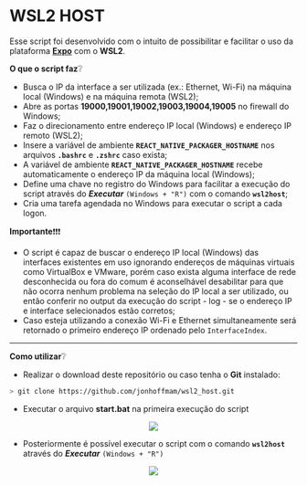 # WSL2 HOST

Esse script foi desenvolvido com o intuito de possibilitar e facilitar o uso da plataforma [**Expo**](https://expo.io/) com o **WSL2**.

**O que o script faz**❔

-   Busca o IP da interface a ser utilizada (ex.: Ethernet, Wi-Fi) na máquina local (Windows) e na máquina remota (WSL2);
-   Abre as portas **19000,19001,19002,19003,19004,19005** no firewall do Windows;
-   Faz o direcionamento entre endereço IP local (Windows) e endereço IP remoto (WSL2);
-   Insere a variável de ambiente **`REACT_NATIVE_PACKAGER_HOSTNAME`** nos arquivos **`.bashrc`** e **`.zshrc`** caso exista;
-   A variável de ambiente **`REACT_NATIVE_PACKAGER_HOSTNAME`** recebe automaticamente o endereço IP da máquina local (Windows);
-   Define uma chave no registro do Windows para facilitar a execução do script através do **_Executar_** `(Windows + "R")` com o comando **`wsl2host`**;
-   Cria uma tarefa agendada no Windows para executar o script a cada logon.

**Importante**❗❗❗

-   O script é capaz de buscar o endereço IP local (Windows) das interfaces existentes em uso ignorando endereços de máquinas virtuais como VirtualBox e VMware, porém caso exista alguma interface de rede desconhecida ou fora do comum é aconselhável desabilitar para que não ocorra nenhum problema na seleção do IP local a ser utilizado, ou então conferir no output da execução do script - log - se o endereço IP e interface selecionados estão corretos;
-   Caso esteja utilizando a conexão Wi-Fi e Ethernet simultaneamente será retornado o primeiro endereço IP ordenado pelo `InterfaceIndex`.

---

**Como utilizar**❔

-   Realizar o download deste repositório ou caso tenha o **Git** instalado:

```sh
> git clone https://github.com/jonhoffmam/wsl2_host.git
```

-   Executar o arquivo **start.bat** na primeira execução do script

<p
align="center">
<img
src="https://user-images.githubusercontent.com/46982925/92862312-eccfa600-f3d0-11ea-9cfb-1d1bc6f83245.png"
/>
</p>

-   Posteriormente é possível executar o script com o comando **`wsl2host`** através do **_Executar_** `(Windows + "R")`

<p
align="center">
<img
src="https://user-images.githubusercontent.com/46982925/92856562-f43f8100-f3c9-11ea-8f7f-e915d1b788ca.png" />
</p>
